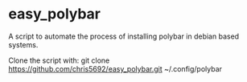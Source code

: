 # easy_polybar

A script to automate the process of installing polybar in debian based systems.

Clone the script with:
	git clone https://github.com/chris5692/easy_polybar.git ~/.config/polybar
